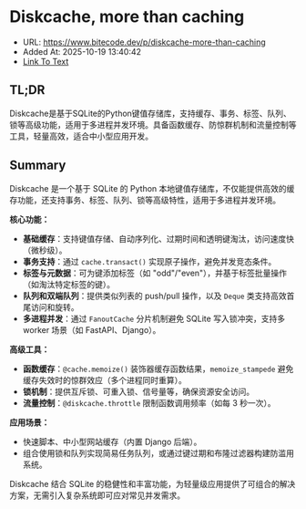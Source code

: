 # Diskcache, more than caching
- URL: https://www.bitecode.dev/p/diskcache-more-than-caching
- Added At: 2025-10-19 13:40:42
- [Link To Text](2025-10-19-diskcache,-more-than-caching_raw.md)

## TL;DR
Diskcache是基于SQLite的Python键值存储库，支持缓存、事务、标签、队列、锁等高级功能，适用于多进程并发环境。具备函数缓存、防惊群机制和流量控制等工具，轻量高效，适合中小型应用开发。

## Summary
Diskcache 是一个基于 SQLite 的 Python 本地键值存储库，不仅能提供高效的缓存功能，还支持事务、标签、队列、锁等高级特性，适用于多进程并发环境。

**核心功能：**
- **基础缓存**：支持键值存储、自动序列化、过期时间和透明键淘汰，访问速度快（微秒级）。
- **事务支持**：通过 `cache.transact()` 实现原子操作，避免并发竞态条件。
- **标签与元数据**：可为键添加标签（如 "odd"/"even"），并基于标签批量操作（如淘汰特定标签的键）。
- **队列和双端队列**：提供类似列表的 push/pull 操作，以及 `Deque` 类支持高效首尾访问和旋转。
- **多进程并发**：通过 `FanoutCache` 分片机制避免 SQLite 写入锁冲突，支持多 worker 场景（如 FastAPI、Django）。

**高级工具：**
- **函数缓存**：`@cache.memoize()` 装饰器缓存函数结果，`memoize_stampede` 避免缓存失效时的惊群效应（多个进程同时重算）。
- **锁机制**：提供互斥锁、可重入锁、信号量等，确保资源安全访问。
- **流量控制**：`@diskcache.throttle` 限制函数调用频率（如每 3 秒一次）。

**应用场景：**
- 快速脚本、中小型网站缓存（内置 Django 后端）。
- 组合使用锁和队列实现简易任务队列，或通过键过期和布隆过滤器构建防滥用系统。

Diskcache 结合 SQLite 的稳健性和丰富功能，为轻量级应用提供了可组合的解决方案，无需引入复杂系统即可应对常见并发需求。
